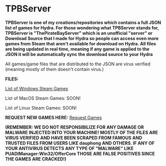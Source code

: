 # TPBServer
**TPBServer is one of my creations/repositories which contains a full JSON list of games for Hydra. For those wondering what TPBServer stands for, TPBServer is "ThePirateBayServer" which is an unofficial "server" or Download Source that I made for Hydra so people can access even more games from Steam that aren't available for download on Hydra. All files are being updated in real time, meaning if any game is applied to the JSON it will be automatically sync the download source to your Hydra**

All games/game files that are distributed to the JSON are virus verified (meaning mostly of them doesn't contain virus.)

**FILES:**

[List of Windows Steam Games](https://raw.githubusercontent.com/Xxxsusx/TPBServer/main/TPBServer.json)

List of MacOS Steam Games: SOON!

List of Linux Steam Games: SOON!

**REQUEST NEW GAMES HERE:**
[Request Games](https://forms.gle/xmL83cA4JDfhUsiD9)

**(REMEMBER: WE DO NOT RESPONSIBILIZE FOR ANY DAMAGE OR MALWARE INJECTED INTO YOUR MACHINE! MOSTLY OF THE FILES ARE VIRUS VERIFIED AND HAVE BEEN SCRAPED FROM FAMOUS AND TRUSTED FILES FROM USERS LIKE dauphong AND OTHERS. IF ANY OF YOUR ANTIVIRUS DETECTS ANY TYPE OF "MALWARE" LIKE PUADlManager:Win32/OfferCore THOSE ARE FALSE POSITIVES SINCE THE GAMES ARE CRACKED!)**
